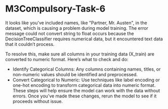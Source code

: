 # M3Compulsory-Task-6
It looks like you've included names, like "Partner, Mr. Austen", in the dataset, which is causing a problem during model training. The error message could not convert string to float occurs because the DecisionTreeClassifier requires numerical data, but it encountered text data that it couldn’t process.

To resolve this, make sure all columns in your training data (X_train) are converted to numeric format. Here’s what to check and do:

- Identify Categorical Columns: Any columns containing names, titles, or non-numeric values should be identified and preprocessed.
- Convert Categorical to Numeric: Use techniques like label encoding or one-hot encoding to transform categorical data into numeric format.
These steps will help ensure the model can work with the data without errors. Once you’ve made these changes, rerun the model to see if it proceeds without issue.
